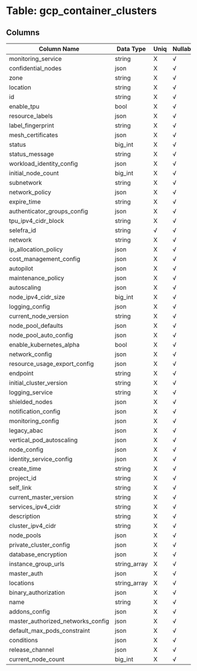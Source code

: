 # Table: gcp_container_clusters

## Columns 

|  Column Name   |  Data Type  | Uniq | Nullable | Description | 
|  ----  | ----  | ----  | ----  | ---- | 
| monitoring_service | string | X | √ |  | 
| confidential_nodes | json | X | √ |  | 
| zone | string | X | √ |  | 
| location | string | X | √ |  | 
| id | string | X | √ |  | 
| enable_tpu | bool | X | √ |  | 
| resource_labels | json | X | √ |  | 
| label_fingerprint | string | X | √ |  | 
| mesh_certificates | json | X | √ |  | 
| status | big_int | X | √ |  | 
| status_message | string | X | √ |  | 
| workload_identity_config | json | X | √ |  | 
| initial_node_count | big_int | X | √ |  | 
| subnetwork | string | X | √ |  | 
| network_policy | json | X | √ |  | 
| expire_time | string | X | √ |  | 
| authenticator_groups_config | json | X | √ |  | 
| tpu_ipv4_cidr_block | string | X | √ |  | 
| selefra_id | string | √ | √ | random id | 
| network | string | X | √ |  | 
| ip_allocation_policy | json | X | √ |  | 
| cost_management_config | json | X | √ |  | 
| autopilot | json | X | √ |  | 
| maintenance_policy | json | X | √ |  | 
| autoscaling | json | X | √ |  | 
| node_ipv4_cidr_size | big_int | X | √ |  | 
| logging_config | json | X | √ |  | 
| current_node_version | string | X | √ |  | 
| node_pool_defaults | json | X | √ |  | 
| node_pool_auto_config | json | X | √ |  | 
| enable_kubernetes_alpha | bool | X | √ |  | 
| network_config | json | X | √ |  | 
| resource_usage_export_config | json | X | √ |  | 
| endpoint | string | X | √ |  | 
| initial_cluster_version | string | X | √ |  | 
| logging_service | string | X | √ |  | 
| shielded_nodes | json | X | √ |  | 
| notification_config | json | X | √ |  | 
| monitoring_config | json | X | √ |  | 
| legacy_abac | json | X | √ |  | 
| vertical_pod_autoscaling | json | X | √ |  | 
| node_config | json | X | √ |  | 
| identity_service_config | json | X | √ |  | 
| create_time | string | X | √ |  | 
| project_id | string | X | √ |  | 
| self_link | string | X | √ |  | 
| current_master_version | string | X | √ |  | 
| services_ipv4_cidr | string | X | √ |  | 
| description | string | X | √ |  | 
| cluster_ipv4_cidr | string | X | √ |  | 
| node_pools | json | X | √ |  | 
| private_cluster_config | json | X | √ |  | 
| database_encryption | json | X | √ |  | 
| instance_group_urls | string_array | X | √ |  | 
| master_auth | json | X | √ |  | 
| locations | string_array | X | √ |  | 
| binary_authorization | json | X | √ |  | 
| name | string | X | √ |  | 
| addons_config | json | X | √ |  | 
| master_authorized_networks_config | json | X | √ |  | 
| default_max_pods_constraint | json | X | √ |  | 
| conditions | json | X | √ |  | 
| release_channel | json | X | √ |  | 
| current_node_count | big_int | X | √ |  | 


